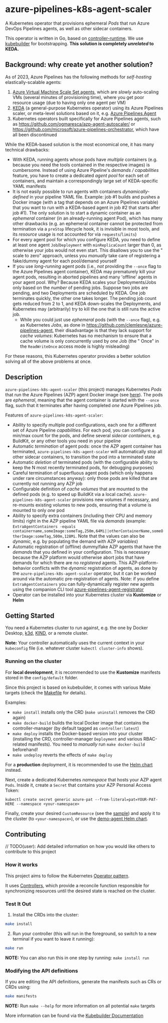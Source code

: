 # azure-pipelines-k8s-agent-scaler

A Kubernetes operator that provisions ephemeral _Pods_ that run Azure DevOps Pipelines agents, as well as other sidecar
containers.

This operator is written in Go, based on [controller-runtime](https://github.com/kubernetes-sigs/controller-runtime). We
use [kubebuilder](https://book.kubebuilder.io/) for bootstrapping. **This solution is completely _unrelated_ to KEDA.**

## Background: why create yet another solution?

As of 2023, Azure Pipelines has the following methods for _self-hosting_ elastically-scalable agents:

1. [Azure Virtual Machine Scale Set agents](https://learn.microsoft.com/en-us/azure/devops/pipelines/agents/scale-set-agents?view=azure-devops),
   which are _slowly_ auto-scaling VMs (several minutes of provisioning time), where you get poor resource usage (due to
   having only one agent per VM)
2. [KEDA](https://keda.sh/docs/latest/scalers/azure-pipelines/) (a general-purpose Kubernetes operator) using its Azure
   Pipelines scaler, or meta-level solutions based on it,
   e.g. [Azure Pipelines Agent](https://github.com/clemlesne/azure-pipelines-agent/)
3. Kubernetes operators built specifically for Azure Pipelines agents, such
   as https://github.com/ogmaresca/azp-agent-autoscaler/ or https://github.com/microsoft/azure-pipelines-orchestrator,
   which have all been discontinued

While the KEDA-based solution is the most economical one, it has many technical drawbacks:

- With KEDA, running agents whose pods have _multiple_ containers (e.g. because you need the tools contained in the
  respective images) is cumbersome. Instead of using Azure Pipeline's _demands / capabilities_ feature, you have to
  create a dedicated _agent pool_ for each set of containers, and maintain a correspondingly large set of KEDA-specific
  YAML manifests
- It is not easily possible to run agents with containers _dynamically-defined_ in your pipeline YAML file.
  Example: job #1 builds and pushes a Docker image (with a tag that depends on an Azure Pipelines variable) that you
  want to run with a KEDA-based agent in job #2 that starts after job #1). The only solution is to start a dynamic
  container as an _ephemeral_ container (in an already-running agent Pod), which has many other drawbacks (e.g. an
  ephemeral container cannot be protected from termination via a `preStop` lifecycle hook, it is invisible in most
  tools, and its _resource_ usage is not accounted for via `requests`/`limits`)
- For every agent pool for which you configure KEDA, you need to define at least one agent `Job`/`Deployment`
  with `minReplicaCount` larger than 0, as otherwise your jobs would not even start. This disallows you to use the "
  scale to zero" approach, unless you _manually_ take care of registering a fake/dummy agent for each pool/demand
  yourself
- If you use _long-running_ agent pods (i.e., _not_ providing the `--once` flag to the Azure Pipelines agent
  container), KEDA may prematurely kill your agent pods, resulting in aborted pipelines and many 'offline' agents in
  your agent pool. Why? Because KEDA scales your
  Deployments/Jobs only based on the _number_ of pending jobs. Suppose two jobs are pending, and two Deployments are
  scheduled by KEDA. One job terminates quickly, the other one takes longer. The pending job count gets reduced from 2
  to 1, and KEDA down-scales the Deployments, and Kubernetes may (arbitrarily) try to kill the one that is still runs
  the active job.
    - While you could just use _ephemeral_ pods (with the `--once` flag), e.g. as Kubernetes _Jobs_, as done
      in https://github.com/clemlesne/azure-pipelines-agent, their disadvantage is that they lack support for _cache
      volumes_: Kubernetes has no mechanism to ensure that a cache volume is only concurrently used by _one_ Job (the "
      Once" in the `ReadWriteOnce` access mode is highly misleading)

For these reasons, this Kubernetes operator provides a better solution solving all of the above problems at once.

## Description

`azure-pipelines-k8s-agent-scaler` (this project) manages Kubernetes _Pods_ that run the Azure Pipelines (AZP) agent
Docker
image (see [here](https://learn.microsoft.com/en-us/azure/devops/pipelines/agents/docker?view=azure-devops#linux)).
The pods are _ephemeral_, meaning that the agent container is started with the `--once` flag, such that it terminates
after having completed _one_ Azure Pipelines job.

Features of `azure-pipelines-k8s-agent-scaler`:

- Ability to specify multiple pod configurations, each one for a different set of Azure Pipeline _capabilities_. For
  each pod, you can configure a min/max count for the pods, and define several _sidecar containers_, e.g. BuildKit, or
  any other tools you need in your pipeline
- Automatic _termination_ of agent pods: once the AZP agent container has terminated, `azure-pipelines-k8s-agent-scaler`
  will automatically stop all other sidecar containers, to transition the pod into a terminated state
- Automatic _deletion_ of terminated pods (with the configurable ability to keep the N most recently terminated pods,
  for debugging purposes)
- Careful termination of superfluous agent pods (which only happens under rare circumstances anyway): only those pods
  are killed that are currently not running any AZP job
- Configurable definition of _cache volumes_ that are mounted to the defined pods (e.g. to speed up BuildKit via a local
  cache). `azure-pipelines-k8s-agent-scaler` provisions new volumes if necessary, and re-mounts existing volumes to new
  pods, ensuring that a volume is mounted to only _one_ pod
- Ability to specify extra containers (including their CPU and memory limits) right in the AZP pipeline YAML file via
  _demands_ (example:
  `ExtraAgentContainers -equals containername,someImage:someTag,250m,64Mi||otherContainerName,someOtherImage:someTag,500m,128Mi`.
  Note that the values can also be _dynamic_, e.g. by populating the demand with AZP _variables_)
- Automatic registration of (offline) dummy/fake AZP agents that have the _demands_ that you defined in your
  configuration. This is necessary because the AZP platform would otherwise abort jobs that have demands for which there
  are no _registered_ agents. This AZP-platform-behavior conflicts with the _dynamic_ registration of agents, as done by
  the `azure-pipelines-k8s-agent-scaler` operator, but it can be worked around via the automatic pre-registration of
  agents. Note: if you define `ExtraAgentContainers` you can fully-dynamically register new agents using the companion
  CLI tool [azure-pipelines-agent-registrator](https://github.com/MShekow/azure-pipelines-agent-registrator)
- Operator can be installed into your Kubernetes cluster via **Kustomize** or **Helm**

## Getting Started

You need a Kubernetes cluster to run against, e.g. the one by Docker Desktop, [k3d](https://k3d.io),
[KIND](https://sigs.k8s.io/kind), or a remote cluster.

**Note:** Your controller automatically uses the current context in your `kubeconfig` file (i.e. whatever
cluster `kubectl cluster-info` shows).

### Running on the cluster

For **local development**, it is recommended to use the **Kustomize** manifests stored in the `config/default` folder.

Since this project is based on kubebuilder, it comes with various Make targets (check the [Makefile](Makefile) for
details).

Examples:

- `make install` installs only the CRD (`make uninstall` removes the CRD again)
- `make docker-build` builds the local Docker image that contains the controller-manager (by default tagged
  as `controller:latest`)
- `make deploy` installs the Docker-based version into your cluster (installing the CRD, controller-manager `Deployment`
  and various RBAC-related manifests). You need to _manually_ run `make docker-build` beforehand!
- `make undeploy` reverts the effects of `make deploy`

For a **production** deployment, it is recommended to use
the [Helm chart](https://mshekow.github.io/azure-pipelines-k8s-agent-scaler/) instead.

Next, create a dedicated Kubernetes _namespace_ that hosts your AZP agent `Pods`. Inside it, create a `Secret` that
contains your AZP Personal Access Token:

`kubectl create secret generic azure-pat --from-literal=pat=YOUR-PAT-HERE --namespace <your-namespace>`

Finally, create your desired `CustomResource` (see the [sample](sample/v1_autoscaledagent.yaml)) and apply it to the
cluster (to `<your-namespace>`), or use the [demo-agent Helm chart](charts/demo-agent).

## Contributing

// TODO(user): Add detailed information on how you would like others to contribute to this project

### How it works

This project aims to follow the
Kubernetes [Operator pattern](https://kubernetes.io/docs/concepts/extend-kubernetes/operator/).

It uses [Controllers](https://kubernetes.io/docs/concepts/architecture/controller/),
which provide a reconcile function responsible for synchronizing resources until the desired state is reached on the
cluster.

### Test It Out

1. Install the CRDs into the cluster:

```sh
make install
```

2. Run your controller (this will run in the foreground, so switch to a new terminal if you want to leave it running):

```sh
make run
```

**NOTE:** You can also run this in one step by running: `make install run`

### Modifying the API definitions

If you are editing the API definitions, generate the manifests such as CRs or CRDs using:

```sh
make manifests
```

**NOTE:** Run `make --help` for more information on all potential `make` targets

More information can be found via the [Kubebuilder Documentation](https://book.kubebuilder.io/introduction.html)
